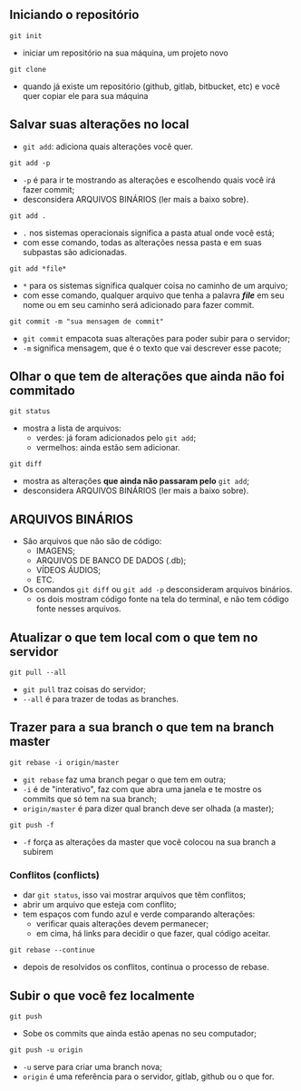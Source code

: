 ## Iniciando o repositório

`git init`

- iniciar um repositório na sua máquina, um projeto novo

`git clone`

- quando já existe um repositório (github, gitlab, bitbucket, etc) e você quer copiar ele para sua máquina

## Salvar suas alterações no local 

- `git add`: adiciona quais alterações você quer.

```git add -p```

- `-p` é para ir te mostrando as alterações e escolhendo quais você irá fazer commit;
- desconsidera ARQUIVOS BINÁRIOS (ler mais a baixo sobre).

```git add .```

- `.` nos sistemas operacionais significa a pasta atual onde você está;
- com esse comando, todas as alterações nessa pasta e em suas subpastas são adicionadas.

```git add *file*```

- `*` para os sistemas significa qualquer coisa no caminho de um arquivo;
- com esse comando, qualquer arquivo que tenha a palavra ***file*** em seu nome ou em seu caminho será adicionado para fazer commit.

```git commit -m "sua mensagem de commit"```

- `git commit` empacota suas alterações para poder subir para o servidor;
- `-m` significa mensagem, que é o texto que vai descrever esse pacote;

## Olhar o que tem de alterações que ainda não foi commitado

```git status```

- mostra a lista de arquivos:
	- verdes: já foram adicionados pelo `git add`;
	- vermelhos: ainda estão sem adicionar.
  
```git diff```

- mostra as alterações **que ainda não passaram pelo** `git add`;
- desconsidera ARQUIVOS BINÁRIOS (ler mais a baixo sobre).

## ARQUIVOS BINÁRIOS

- São arquivos que não são de código:
	- IMAGENS;
	- ARQUIVOS DE BANCO DE DADOS (.db);
	- VÍDEOS ÁUDIOS;
	- ETC.
- Os comandos `git diff` ou `git add -p` desconsideram arquivos binários.
	- os dois mostram código fonte na tela do terminal, e não tem código fonte nesses arquivos.

## Atualizar o que tem local com o que tem no servidor

```git pull --all```

- `git pull` traz coisas do servidor;
- `--all` é para trazer de todas as branches.

## Trazer para a sua branch o que tem na branch master

```git rebase -i origin/master```

- `git rebase` faz uma branch pegar o que tem em outra;
- `-i` é de "interativo", faz com que abra uma janela e te mostre os commits que só tem na sua branch;
- `origin/master` é para dizer qual branch deve ser olhada (a master);

```git push -f```

- `-f` força as alterações da master que você colocou na sua branch a subirem

### Conflitos (conflicts)

- dar `git status`, isso vai mostrar arquivos que têm conflitos;
- abrir um arquivo que esteja com conflito;
- tem espaços com fundo azul e verde comparando alterações:
	- verificar quais alterações devem permanecer;
	- em cima, há links para decidir o que fazer, qual código aceitar.

```git rebase --continue```

- depois de resolvidos os conflitos, continua o processo de rebase.

## Subir o que você fez localmente

```git push```

- Sobe os commits que ainda estão apenas no seu computador;

```git push -u origin```

- `-u` serve para criar uma branch nova;
- `origin` é uma referência para o servidor, gitlab, github ou o que for.

